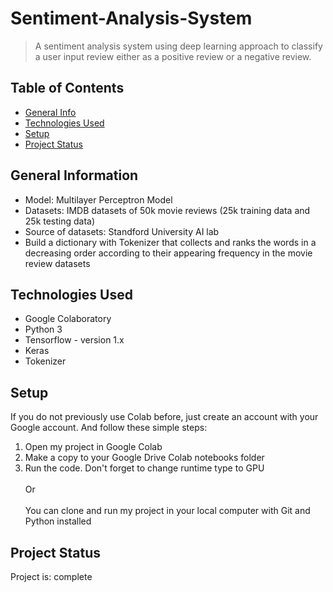 # Sentiment-Analysis-System
> A sentiment analysis system using deep learning approach to classify a user input review either as a positive review or a negative review.


## Table of Contents
* [General Info](#general-information)
* [Technologies Used](#technologies-used)
* [Setup](#setup)
* [Project Status](#project-status)


## General Information
- Model: Multilayer Perceptron Model
- Datasets: IMDB datasets of 50k movie reviews (25k training data and 25k testing data) 
- Source of datasets: Standford University AI lab
- Build a dictionary with Tokenizer that collects and ranks the words in a decreasing order according to their appearing frequency in the movie review datasets


## Technologies Used
- Google Colaboratory
- Python 3
- Tensorflow - version 1.x
- Keras
- Tokenizer


## Setup
If you do not previously use Colab before, just create an account with your Google account. And follow these simple steps: <br/>
 1. Open my project in Google Colab<br/>
 2. Make a copy to your Google Drive Colab notebooks folder<br/>
 3. Run the code. Don't forget to change runtime type to GPU<br/><br/>Or<br/><br/>You can clone and run my project in your local computer with Git and Python installed


## Project Status
Project is: complete 
